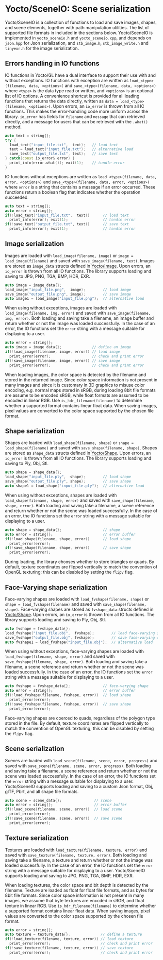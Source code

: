 # Yocto/SceneIO: Scene serialization

Yocto/SceneIO is a collection of functions to load and save images, shapes, and
scene elements, together with path manipulation utilities. The list of 
supported file formats in included in the sections below.
Yocto/SceneIO is implemented in `yocto_sceneio.h` and `yocto_sceneio.cpp`,
and depends on `json.hpp` for Json serialization, and `stb_image.h`,
`stb_image_write.h` and `tinyexr.h` for the image serialization.

## Errors handling in IO functions

IO functions in Yocto/GL have a dual interface to support their use with and 
without exceptions. IO functions with exception are written as 
`load_<type>(filename, data, <options>)` and 
`save_<type>(filename, data, <options>)` where `<type>` is the data type 
read or written, and `<options>` is an optional list of IO options. 
A convenience shortcut is provided for all loading functions that returns the 
data directly, written as `data = load_<type>(filename, <options>)`.
Upon errors, an `io_error` is thrown from all IO functions.
This makes the error-handling code more uniform across the library. 
`io_error` has fields for `filename` and `message` that can retrieved directly, 
and a message for users that can be retrieved with the `.what()` method.

```cpp
auto text = string{};
try {
  load_text("input_file.txt",  text);   // load text
  text = load_text("input_file.txt");   // alternative load
  save_text("output_file.txt", text);   // save text
} catch(const io_error& error) {
  print_info(error.what()); exit(1);    // handle error
}
```

IO functions without exceptions are written as
`load_<type>(filename, data, error, <options>)` and 
`save_<type>(filename, data, error, <options>)` where `error` is a string 
that contains a message if an error occurred. These functions return a boolean 
flag that indicates whether the operation succeeded.  

```cpp
auto text = string{};
auto error = string{};
if(!load_text("input_file.txt",  text))      // load text
  print_info(error); exit(1);                // handle error
if(!save_text("output_file.txt", text))      // save text
  print_info(error); exit(1);                // handle error
```

## Image serialization

Images are loaded with `load_image(filename, image)` or 
`image = load_image(filename)` and saved with `save_image(filename, text)`.
Images are stored as `image_data` structs defined in [Yocto/Image](yocto_image.md).
Upon errors, an `io_error` is thrown from all IO functions.
The library supports loading and saving to JPG, PNG, TGA, BMP, HDR, EXR.

```cpp
auto image = image_data{};
load_image("input_file.png",  image);        // load image
save_image("output_file.png", image);        // save image
auto image1 = load_image("input_file.png");  // alternative load
```

When using without exceptions, images are loaded with 
`load_image(filename, img, error)` and saved with
`save_image(filename, img, error)`. Both loading and saving take a filename,
an image buffer and return whether or not the image was loaded successfully.
In the case of an error, the IO functions set the `error` string with a
message suitable for displaying to a user.

```cpp
auto error = string{};
auto image = image_data{};              // define an image
if(!load_image(filename, image, error)) // load image
  print_error(error);                   // check and print error
if(!save_image(filename, image, error)) // save image
  print_error(error);                   // check and print error
```

When loading images, the color space is detected by the filename and stored
in the returned image. Since color space information is not
present in many images and since it is customary in 3D graphics to misuse
color encoding, e.g. normal maps stored in sRGB, during loading 8bit file
formats are assume to be encoded sRGB, while float formats are assumed to
be encoded in linear RGB.
Use `is_hdr_filename(filename)` to determine whether a supported format
contains linear float data.
When saving images, pixel values are converted to the color space supported
by the chosen file format.

## Shape serialization

Shapes are loaded with `load_shape(filename, shape)` or 
`shape = load_shape(filename)` and saved with `save_shape(filename, shape)`.
Shapes are stored as `shape_data` structs defined in [Yocto/Shape](yocto_shape.md).
Upon errors, an `io_error` is thrown from all IO functions.
The library supports loading and saving to Ply, Obj, Stl.

```cpp
auto shape = shape_data{};
load_shape("input_file.ply",  shape);        // load shape
save_shape("output_file.ply", shape);        // save shape
auto shape1 = load_shape("input_file.ply");  // alternative load
```

When using without exceptions, shapes are loaded with 
`load_shape(filename, shape, error)` and
saved with `save_shape(filename, shape, error)`.
Both loading and saving take a filename, a scene reference and return
whether or not the scene was loaded successfully.
In the case of an error, the IO functions set the `error` string with a
message suitable for displaying to a user.

```cpp
auto shape = shape_data{};                   // shape
auto error = string{};                       // error buffer
if(!load_shape(filename, shape, error))      // load shape
  print_error(error);
if(!save_shape(filename, shape, error))      // save shape
  print_error(error);
```

During loading, the library chooses whether to store triangles or quads.
By default, texture coordinates are flipped vertically to match the convention 
of OpenGL texturing; this can be disabled by setting the `flipv` flag.

## Face-Varying shape serialization

Face-varying shapes are loaded with `load_fvshape(filename, shape)` or 
`shape = load_fvshape(filename)` and saved with `save_shape(filename, shape)`.
Face-varying shapes are stored as `fvshape_data` structs defined in [Yocto/Shape](yocto_shape.md).
Upon errors, an `io_error` is thrown from all IO functions.
The library supports loading and saving to Ply, Obj, Stl.

```cpp
auto fvshape = fvshape_data{};
load_fvshape("input_file.obj",  fvshape);        // load face-varying shape
save_fvshape("output_file.obj", fvshape);        // save face-varying shape
auto fvshape1 = load_fvshape("input_file.obj");  // alternative load
```

When using without exceptions, face-varying shapes 
are loaded with `load_fvshape(filename, shape, error)`
and saved with `save_fvshape(filename, shape, error)`.
Both loading and saving take a filename, a scene reference and return
whether or not the scene was loaded successfully.
In the case of an error, the IO functions set the `error` string with a
message suitable for displaying to a user.

```cpp
auto fvshape = fvshape_data{};               // face-varying shape
auto error = string{};                       // error buffer
if(!load_fvshape(filename, fvshape, error))  // load shape
  print_error(error);
if(!save_fvshape(filename, fvshape, error))  // save shape
  print_error(error);
```

Face-varying shapes are coerced to quads, regardless of the polygon type stored 
in the file. By default, texture coordinates are flipped vertically to match the 
convention of OpenGL texturing; this can be disabled by setting the `flipv` flag.

## Scene serialization

Scenes are loaded with `load_scene(filename, scene, error, progress)` and
saved with `save_scene(filename, scene, error, progress)`.
Both loading and saving take a filename, a scene reference and return
whether or not the scene was loaded successfully.
In the case of an error, the IO functions set the `error` string with a
message suitable for displaying to a user.
Yocto/SceneIO supports loading and saving to a custom Json format,
Obj, glTF, Pbrt, and all shape file formats.

```cpp
auto scene = scene_data{};               // scene
auto error = string{};                   // error buffer
if(!load_scene(filename, scene, error))  // load scene
  print_error(error);
if(!save_scene(filename, scene, error))  // save scene
  print_error(error);
```

## Texture serialization

Textures are loaded with `load_texture(filename, texture, error)` and saved with
`save_texture(filename, texture, error)`. Both loading and saving take a filename,
a texture and return whether or not the image was loaded successfully.
In the case of an error, the IO functions set the `error` string with a
message suitable for displaying to a user.
Yocto/SceneIO supports loading and saving to JPG, PNG, TGA, BMP, HDR, EXR.

When loading textures, the color space and bit depth is detected by the filename.
Texture are loaded as float for float file formats, and as bytes for 8bit file
formats. Since color space information is not present in many images,
we assume that byte textures are encoded in sRGB, and float texture in linear RGB.
Use `is_hdr_filename(filename)` to determine whether a supported format
contains linear float data.
When saving images, pixel values are converted to the color space supported
by the chosen file format.

```cpp
auto error = string{};
auto texture = texture_data{};              // define a texture
if(!load_texture(filename, texture, error)) // load texture
  print_error(error);                       // check and print error
if(!save_texture(filename, texture, error)) // save texture
  print_error(error);                       // check and print error
```
